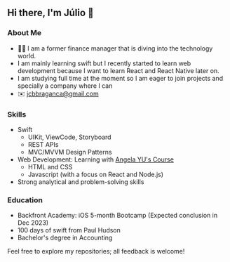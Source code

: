## Hi there, I'm Júlio 👋

### About Me
- :man_student: I am a former finance manager that is diving into the technology world.
- I am mainly learning swift but I recently started to learn web development because I want to learn React and React Native later on.
- I am studying full time at the moment so I am eager to join projects and specially a company where I can 
- :envelope: <a href="mailto:jcbbraganca@gmail.com" target="_blank">jcbbraganca@gmail.com</a>

### Skills
- Swift
  -  UIKit, ViewCode, Storyboard
  -  REST APIs
  -  MVC/MVVM Design Patterns
- Web Development: Learning with [Angela YU's Course](https://www.udemy.com/course/the-complete-web-development-bootcamp/)
  - HTML and CSS
  - Javascript (with a focus on React and Node.js)
- Strong analytical and problem-solving skills

### Education
- Backfront Academy: iOS 5-month Bootcamp (Expected conclusion in Dec 2023)
- 100 days of swift from Paul Hudson
- Bachelor's degree in Accounting

Feel free to explore my repositories; all feedback is welcome!
